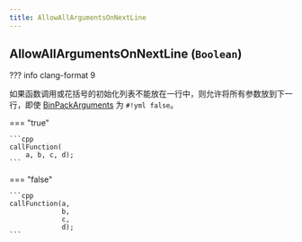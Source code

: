 ```yaml
---
title: AllowAllArgumentsOnNextLine
---
```


## AllowAllArgumentsOnNextLine (`Boolean`)

??? info
    clang-format 9

如果函数调用或花括号的初始化列表不能放在一行中，则允许将所有参数放到下一行，即使 [BinPackArguments](../BinPackArguments) 为 `#!yml false`。

=== "true"

    ```cpp
    callFunction(
        a, b, c, d);
    ```

=== "false"

    ```cpp
    callFunction(a,
                 b,
                 c,
                 d);
    ```
